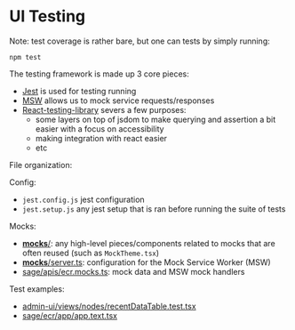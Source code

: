 # UI Testing

Note: test coverage is rather bare, but one can tests by simply running:

```
npm test
```

The testing framework is made up 3 core pieces:

- [Jest](https://jestjs.io/) is used for testing running
- [MSW](https://mswjs.io/) allows us to mock service requests/responses
- [React-testing-library](https://testing-library.com/docs/react-testing-library/intro) severs a few purposes:
  * some layers on top of jsdom to make querying and assertion a bit easier with a focus on accessibility
  * making integration with react easier
  * etc


File organization:

Config:

* `jest.config.js` jest configuration
* `jest.setup.js` any jest setup that is ran before running the suite of tests

Mocks:

* [__mocks__/](__mocks__/): any high-level pieces/components related to mocks that are often reused (such as `MockTheme.tsx`)
* [__mocks__/server.ts](__mocks__/server.ts): configuration for the Mock Service Worker (MSW)
* [sage/apis/ecr.mocks.ts](sage/apis/ecr.mocks.ts): mock data and MSW mock handlers

Test examples:

* [admin-ui/views/nodes/recentDataTable.test.tsx](admin-ui/views/nodes/__tests__/recentDataTable.tsx)
* [sage/ecr/app/app.text.tsx](sage/ecr/app/app.text.tsx)


